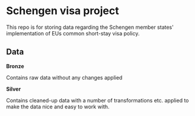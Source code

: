 # Schengen visa project

This repo is for storing data regarding the Schengen member states' implementation of EUs common short-stay visa policy. 

## Data

**Bronze**

Contains raw data without any changes applied

**Silver**

Contains cleaned-up data with a number of transformations etc. applied to make the data nice and easy to work with.